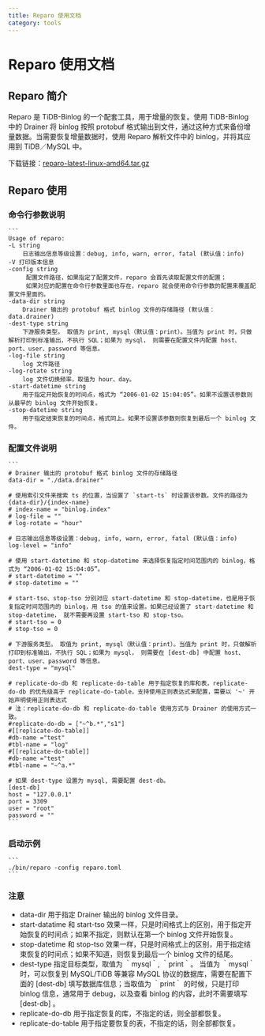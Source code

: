 ```yaml
---
title: Reparo 使用文档
category: tools
---
```


# Reparo 使用文档

## Reparo 简介

Reparo 是 TiDB-Binlog 的一个配套工具，用于增量的恢复。使用 TiDB-Binlog 中的 Drainer 将 binlog 按照 protobuf 格式输出到文件，通过这种方式来备份增量数据。当需要恢复增量数据时，使用 Reparo 解析文件中的 binlog，并将其应用到 TiDB／MySQL 中。

下载链接：[reparo-latest-linux-amd64.tar.gz](https://download.pingcap.org/reparo-latest-linux-amd64.tar.gz)

## Reparo 使用

### 命令行参数说明

    ```
    Usage of reparo:
    -L string
        日志输出信息等级设置：debug, info, warn, error, fatal (默认值：info)
    -V 打印版本信息
    -config string
         配置文件路径，如果指定了配置文件，reparo 会首先读取配置文件的配置；
         如果对应的配置在命令行参数里面也存在，reparo 就会使用命令行参数的配置来覆盖配置文件里面的。
    -data-dir string
        Drainer 输出的 protobuf 格式 binlog 文件的存储路径 (默认值： data.drainer)
    -dest-type string
        下游服务类型。 取值为 print, mysql（默认值：print）。当值为 print 时，只做解析打印到标准输出，不执行 SQL；如果为 mysql， 则需要在配置文件内配置 host、port、user、password 等信息。
    -log-file string
        log 文件路径
    -log-rotate string
        log 文件切换频率，取值为 hour、day。
    -start-datetime string
        用于指定开始恢复的时间点，格式为 “2006-01-02 15:04:05”。如果不设置该参数则从最早的 binlog 文件开始恢复。
    -stop-datetime string
        用于指定结束恢复的时间点，格式同上。如果不设置该参数则恢复到最后一个 binlog 文件。

### 配置文件说明

    ```
    # Drainer 输出的 protobuf 格式 binlog 文件的存储路径
    data-dir = "./data.drainer"

    # 使用索引文件来搜索 ts 的位置，当设置了 `start-ts` 时设置该参数。文件的路径为 {data-dir}/{index-name}
    # index-name = "binlog.index"
    # log-file = ""
    # log-rotate = "hour"

    # 日志输出信息等级设置：debug, info, warn, error, fatal (默认值：info)
    log-level = "info"

    # 使用 start-datetime 和 stop-datetime 来选择恢复指定时间范围内的 binlog，格式为 “2006-01-02 15:04:05”。
    # start-datetime = ""
    # stop-datetime = ""

    # start-tso、stop-tso 分别对应 start-datetime 和 stop-datetime，也是用于恢复指定时间范围内的 binlog，用 tso 的值来设置。如果已经设置了 start-datetime 和 stop-datetime， 就不需要再设置 start-tso 和 stop-tso。
    # start-tso = 0
    # stop-tso = 0

    # 下游服务类型。 取值为 print, mysql（默认值：print）。当值为 print 时，只做解析打印到标准输出，不执行 SQL；如果为 mysql， 则需要在 [dest-db] 中配置 host、port、user、password 等信息。
    dest-type = "mysql"

    # replicate-do-db 和 replicate-do-table 用于指定恢复的库和表，replicate-do-db 的优先级高于 replicate-do-table，支持使用正则表达式来配置，需要以 '~' 开始声明使用正则表达式
    # 注：replicate-do-db 和 replicate-do-table 使用方式与 Drainer 的使用方式一致。
    #replicate-do-db = ["~^b.*","s1"]
    #[[replicate-do-table]]
    #db-name ="test"
    #tbl-name = "log"
    #[[replicate-do-table]]
    #db-name ="test"
    #tbl-name = "~^a.*"

    # 如果 dest-type 设置为 mysql, 需要配置 dest-db。
    [dest-db]
    host = "127.0.0.1"
    port = 3309
    user = "root"
    password = ""
    ```

### 启动示例

    ```
    ./bin/reparo -config reparo.toml
    ```

### 注意

* data-dir 用于指定 Drainer 输出的 binlog 文件目录。
* start-datatime 和 start-tso 效果一样，只是时间格式上的区别，用于指定开始恢复的时间点；如果不指定，则默认在第一个 binlog 文件开始恢复。
* stop-datetime 和 stop-tso 效果一样，只是时间格式上的区别，用于指定结束恢复的时间点；如果不知道，则恢复到最后一个 binlog 文件的结尾。
* dest-type 指定目标类型，取值为 ｀mysql｀, ｀print｀。 当值为 ｀mysql｀ 时，可以恢复到 MySQL/TiDB 等兼容 MySQL 协议的数据库，需要在配置下面的 [dest-db] 填写数据库信息；当取值为 ｀print｀ 的时候，只是打印 binlog 信息，通常用于 debug，以及查看 binlog 的内容，此时不需要填写 [dest-db] 。
* replicate-do-db 用于指定恢复的库，不指定的话，则全部都恢复。
* replicate-do-table 用于指定要恢复的表，不指定的话，则全部都恢复。